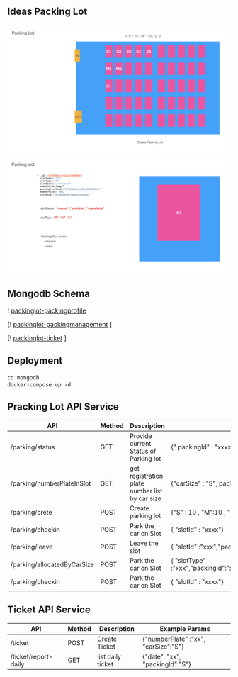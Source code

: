 
<!-- ABOUT THE PROJECT -->
## Ideas Packing Lot

![packinglot-1] 

![packinglot-2] 


## Mongodb Schema 

! [packinglot-packingprofile] 

[! [packinglot-packingmanagement] ]

[! [packinglot-ticket] ]

## Deployment
```
cd mongodb 
docker-compose up -d

```


## Pracking Lot API Service

API | Method | Description | Example Params
------------ | ------------- | ------------- | -------------
/parking/status | GET | Provide current Status of   Parking lot  | {" packingId" : "xxxx"}
/parking/numberPlateInSlot | GET | get registration plate number list by car size | {"carSize" : "S", packingId : "xxxx"}
/parking/crete | POST | Create parking lot | {"S" : 10 , "M":10 , "L"}
/parking/checkin | POST | Park the car on Slot  | { "slotId" : "xxxx"}
/parking/leave | POST | Leave the slot   | { "slotId" :"xxx","packingId":"xxx","slotType":"xxxxx"}
/parking/allocatedByCarSize | POST | Park the car on Slot  | { "slotType" :"xxx","packingId":"xxx","numberPlate":"xxxxx","carSize":"S"}
/parking/checkin | POST | Park the car on Slot  | { "slotId" : "xxxx"}



## Ticket API Service

API | Method | Description | Example Params
------------ | ------------- | ------------- | -------------
/ticket | POST | Create Ticket |{"numberPlate" :"xx", "carSize":"S"}
/ticket/report-daily | GET | list  daily ticket  |{"date" :"xx", "packingId":"S"}


<!-- MARKDOWN LINKS & IMAGES -->
[packinglot-1]: images/packinglot-1.png
[packinglot-2]: images/packinglot-2.png
[packinglot-packingmanagement]: images/packinglot-packingmanagement.png
[packinglot-packingprofile]: images/packinglot-packingmanagement.png
[packinglot-ticket]: images/packinglot-ticket.png
